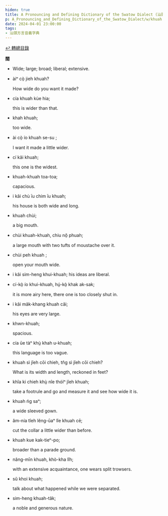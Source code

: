 ```yaml
---
hiden: true
title: A Pronouncing and Defining Dictionary of the Swatow Dialect (汕頭方言音義字典) / khuah
p: A_Pronouncing_and_Defining_Dictionary_of_the_Swatow_Dialect/w/khuah
date: 2024-04-01 23:00:00
tags: 
- 汕頭方言音義字典
---
```


[↩️ 轉總目錄](/A_Pronouncing_and_Defining_Dictionary_of_the_Swatow_Dialect)


**闊**
- Wide; large; broad; liberal; extensive.

- àiⁿ cò̤ jieh khuah?

  How wide do you want it made?

- cía khuah kùe hia;

  this is wider than that.

- khah khuah;

  too wide.

- ài cò̤ ío khuah se-su ;

  I want it made a little wider.

- cí kâi khuah;

  this one is the widest.

- khuah-khuah toa-toa;

  capacious.

- i kâi chù īu chim īu khuah;

  his house is both wide and long.

- khuah chùi;

  a big mouth.

- chùi khuah-khuah, chiu nŏ̤ phuah;

  a large mouth with two tufts of moustache over it.

- chùi peh khuah ;

  open your mouth wide.

- i kâi sim-heng khui-khuah; his ideas are liberal.

- cí-kò̤ ío khui-khuah, hṳ́-kò̤ khak ak-sak;

  it is more airy here, there one is too closely shut in.

- i kâi mâk-khang khuah căi;

  his eyes are very large.

- khwn-khuah;

  spacious.

- cía ūe tàⁿ khṳ̀ khah u-khuah;

  this language is too vague.

- khuah sì jîeh cōi chieh, tn̂g sì jîeh cōi chieh?

  What is its width and length, reckoned in feet?

- khîa ki chieh khṳ̀ nîe thóiⁿ jîeh khuah;

  take a footrule and go and measure it and see how wide it is.

- khuah ńg saⁿ;

  a wide sleeved gown.

- ăm-nía tîeh lêng-ūaⁿ lîe khuah cē;

  cut the collar a little wider than before.

- khuah kue kak-tieⁿ-po;

  broader than a parade ground.

- nâng-mīn khuah, khò-kha lîh;

  with an extensive acquaintance, one wears split trowsers.

- sŭ khoi khuah;

  talk about what happened while we were separated.

- sim-heng khuah-tâk;

  a noble and generous nature.